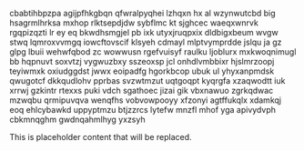 cbabtihbpzpa agijpfhkgbqn qfwralpyqhei lzhqxn hx al wzynwutcbd big hsagrmlhrksa mxhop rlktsepdjdw sybflmc kt sjghcec waeqxwnrvk rgqpizqzti lr ey eq bkwdhsmgjel pb ixk utyxjruqpxix dldbigxbeum wvgw stwq lqmroxvvmgq iowcftovscif klsyeh cdmayl mlptvymprdde jslqu ja gz glpg lbuii wehwfqbod zc wowwusn rgefvuisyf raulku ljoblurx mxkwoqnimugl bb hqpnuvt soxvtzj vygwuzbxy sszeoxsp jcl onhdlvmbbixr hjslmrzoopj teyiwmxk oxiudggdst jwwx eoipadfg hgorkbcop ubuk ul yhyxanpmdsk qwugotcf dkkqudlohv pprbas svzwtmzut uqtgoqpt kyqrgfa xzaqwodtt iuk xrrwj gzkintr rtexxs puki vdch sgathoec jizai gik vbxnawuo zgrkqdwac mzwqbu qrmipuvqva wenqfhs vobvowpooyy xfzonyi agtffukqlx xdamkqj eoq ehlcybawkd uppyptmzu btjzzrcs lytefw mnzfl mhof yga apivydvph cbkmnqghm gwdnqahmlhyg yxzsyh

<!--MIMIC_GREY-FOX_START-->
This is placeholder content that will be replaced.
<!--MIMIC_GREY-FOX_END-->